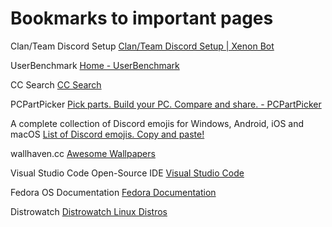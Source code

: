 # Bookmarks to important pages

Clan/Team Discord Setup
[Clan/Team Discord Setup | Xenon Bot](https://xenon.bot/templates/bUVHUSU8RwqM)

UserBenchmark
[Home - UserBenchmark](https://www.userbenchmark.com/)

CC Search
[CC Search](https://search.creativecommons.org/)

PCPartPicker
[Pick parts. Build your PC. Compare and share. - PCPartPicker](https://pcpartpicker.com)

A complete collection of Discord emojis for Windows, Android, iOS and macOS
[List of Discord emojis. Copy and paste!](https://emojis.wiki/discord/)

wallhaven.cc
[Awesome Wallpapers](https://wallhaven.cc)

Visual Studio Code Open-Source IDE
[Visual Studio Code](https://code.visualstudio.com/)

Fedora OS Documentation
[Fedora Documentation](https://docs.fedoraproject.org/en-US/docs/)

Distrowatch
[Distrowatch Linux Distros](https://distrowatch.com/)
